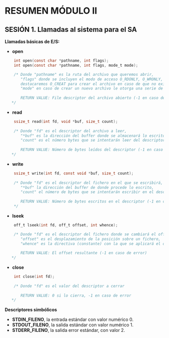 # RESUMEN MÓDULO II #

## SESIÓN 1. Llamadas al sistema para el SA ##

**Llamadas básicas de E/S:**

* **open**
```c
	int open(const char *pathname, int flags);
	int open(const char *pathname, int flags, mode_t mode);

	/* Donde "pathname" es la ruta del archivo que queremos abrir,
	   "flags" donde se incluyen el modo de acceso O_RDONLY, O_WRONLY, O_RDWR,
	   destacaremos O_CREAT para crear el archivo en caso de que no exista,
	   "mode" en caso de crear un nuevo archivo le otorga una serie de permisos, se usan constantes simbólicas como S_IRWXU (consultar man 2 open).
	   
	   RETURN VALUE: File descriptor del archivo abierto (-1 en caso de error)
   */
```
	
* **read**
```c
	ssize_t read(int fd, void *buf, size_t count);
	
	/* Donde "fd" es el descriptor del archivo a leer,
	   "*buf" es la dirección del buffer donde se almacenará lo escrito,
	   "count" es el número bytes que se intentarán leer del descriptor.
	   
	   RETURN VALUE: Número de bytes leídos del descriptor (-1 en caso de error)
   */
```

* **write**
```c
	ssize_t write(int fd, const void *buf, size_t count);
		
	/* Donde "fd" es el descriptor del fichero en el que se escribirá,
	   "*buf" la dirección del buffer de donde procede lo escrito,
       "count" el número de bytes que se intentarán escribir en el descriptor.
		
	   RETURN VALUE: Número de bytes escritos en el descriptor (-1 en caso de error)
	*/
```

* **lseek**
```c
	off_t lseek(int fd, off_t offset, int whence);

	/* Donde "fd" es el descriptor del fichero donde se cambiará el offset,
	   "offset" es el desplazamiento de la posición sobre un fichero,
	   "whence" es la directiva (constante) con la que se aplicará el offset, SEEK_SET (establece el offset al valor indicado), SEEK_CUR (Se desplaza de la posición actual), SEEK_END (Se situa al final del fichero más el valor indicado).
	   
	   RETURN VALUE: El offset resultante (-1 en caso de error)
   */
```
* **close**
```c
	int close(int fd);
	
	/* Donde "fd" es el valor del descriptor a cerrar
	
	   RETURN VALUE: 0 si lo cierra, -1 en caso de error
   */
```


**Descriptores simbólicos**

* **STDIN_FILENO**, la entrada estándar con valor numérico 0. 
* **STDOUT_FILENO**, la salida estándar con valor numérico 1.
* **STDERR_FILENO**, la salida error estándar, con valor 2.




